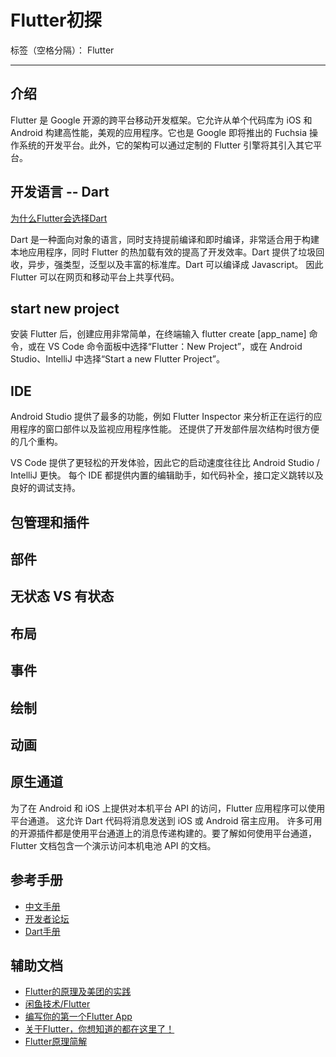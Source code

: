 # Flutter初探

标签（空格分隔）： Flutter

---

## 介绍

Flutter 是 Google 开源的跨平台移动开发框架。它允许从单个代码库为 iOS 和 Android 构建高性能，美观的应用程序。它也是 Google 即将推出的 Fuchsia 操作系统的开发平台。此外，它的架构可以通过定制的 Flutter 引擎将其引入其它平台。


## 开发语言 -- Dart

[为什么Flutter会选择Dart](http://www.infoq.com/cn/articles/why-flutter-uses-dart)

Dart 是一种面向对象的语言，同时支持提前编译和即时编译，非常适合用于构建本地应用程序，同时 Flutter 的热加载有效的提高了开发效率。Dart 提供了垃圾回收，异步，强类型，泛型以及丰富的标准库。Dart 可以编译成 Javascript。 因此 Flutter 可以在网页和移动平台上共享代码。

## start new project

安装 Flutter 后，创建应用非常简单，在终端输入 flutter create [app_name] 命令，或在 VS Code 命令面板中选择“Flutter：New Project”，或在 Android Studio、IntelliJ 中选择“Start a new Flutter Project”。

## IDE

Android Studio 提供了最多的功能，例如 Flutter Inspector 来分析正在运行的应用程序的窗口部件以及监视应用程序性能。 还提供了开发部件层次结构时很方便的几个重构。

VS Code 提供了更轻松的开发体验，因此它的启动速度往往比 Android Studio / IntelliJ 更快。 每个 IDE 都提供内置的编辑助手，如代码补全，接口定义跳转以及良好的调试支持。

## 包管理和插件

## 部件

## 无状态 VS 有状态

## 布局

## 事件

## 绘制

## 动画

## 原生通道

为了在 Android 和 iOS 上提供对本机平台 API 的访问，Flutter 应用程序可以使用平台通道。 这允许 Dart 代码将消息发送到 iOS 或 Android 宿主应用。 许多可用的开源插件都是使用平台通道上的消息传递构建的。要了解如何使用平台通道，Flutter 文档包含一个演示访问本机电池 API 的文档。

## 参考手册

- [中文手册](https://flutterchina.club/docs/)
- [开发者论坛](http://flutter-dev.cn/)
- [Dart手册](https://www.dartlang.org/)

## 辅助文档

- [Flutter的原理及美团的实践](https://mp.weixin.qq.com/s/cJjKZCqc8UuzvEtxK1BJCw)
- [闲鱼技术/Flutter](https://www.yuque.com/xytech/flutter)
- [编写你的第一个Flutter App](https://codelabs.flutter-io.cn/codelabs/first-flutter-app-pt1-cn/index.html#0)
- [关于Flutter，你想知道的都在这里了！](https://mp.weixin.qq.com/s/8OKI-gNu4Qrt298zae43SQ)
- [Flutter原理简解](https://mp.weixin.qq.com/s/CQQXD0TrlbaNWjoClIcDtw)




